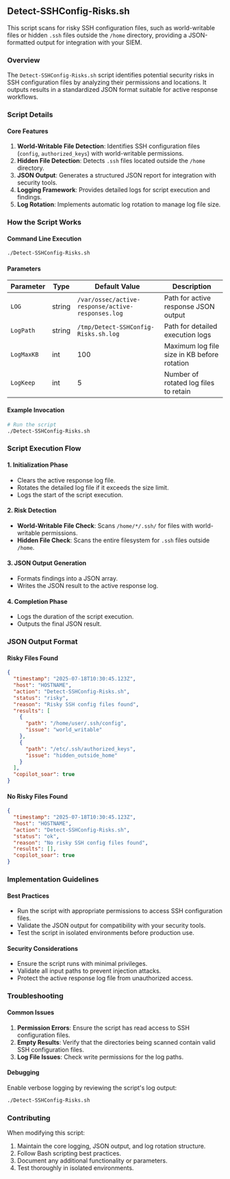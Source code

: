 ## Detect-SSHConfig-Risks.sh

This script scans for risky SSH configuration files, such as world-writable files or hidden `.ssh` files outside the `/home` directory, providing a JSON-formatted output for integration with your SIEM.

### Overview

The `Detect-SSHConfig-Risks.sh` script identifies potential security risks in SSH configuration files by analyzing their permissions and locations. It outputs results in a standardized JSON format suitable for active response workflows.

### Script Details

#### Core Features

1. **World-Writable File Detection**: Identifies SSH configuration files (`config`, `authorized_keys`) with world-writable permissions.
2. **Hidden File Detection**: Detects `.ssh` files located outside the `/home` directory.
3. **JSON Output**: Generates a structured JSON report for integration with security tools.
4. **Logging Framework**: Provides detailed logs for script execution and findings.
5. **Log Rotation**: Implements automatic log rotation to manage log file size.

### How the Script Works

#### Command Line Execution
```bash
./Detect-SSHConfig-Risks.sh
```

#### Parameters

| Parameter | Type | Default Value | Description |
|-----------|------|---------------|-------------|
| `LOG`     | string | `/var/ossec/active-response/active-responses.log` | Path for active response JSON output |
| `LogPath` | string | `/tmp/Detect-SSHConfig-Risks.sh.log` | Path for detailed execution logs |
| `LogMaxKB` | int | 100 | Maximum log file size in KB before rotation |
| `LogKeep` | int | 5 | Number of rotated log files to retain |

#### Example Invocation

```bash
# Run the script
./Detect-SSHConfig-Risks.sh
```

### Script Execution Flow

#### 1. Initialization Phase
- Clears the active response log file.
- Rotates the detailed log file if it exceeds the size limit.
- Logs the start of the script execution.

#### 2. Risk Detection
- **World-Writable File Check**: Scans `/home/*/.ssh/` for files with world-writable permissions.
- **Hidden File Check**: Scans the entire filesystem for `.ssh` files outside `/home`.

#### 3. JSON Output Generation
- Formats findings into a JSON array.
- Writes the JSON result to the active response log.

#### 4. Completion Phase
- Logs the duration of the script execution.
- Outputs the final JSON result.

### JSON Output Format

#### Risky Files Found
```json
{
  "timestamp": "2025-07-18T10:30:45.123Z",
  "host": "HOSTNAME",
  "action": "Detect-SSHConfig-Risks.sh",
  "status": "risky",
  "reason": "Risky SSH config files found",
  "results": [
    {
      "path": "/home/user/.ssh/config",
      "issue": "world_writable"
    },
    {
      "path": "/etc/.ssh/authorized_keys",
      "issue": "hidden_outside_home"
    }
  ],
  "copilot_soar": true
}
```

#### No Risky Files Found
```json
{
  "timestamp": "2025-07-18T10:30:45.123Z",
  "host": "HOSTNAME",
  "action": "Detect-SSHConfig-Risks.sh",
  "status": "ok",
  "reason": "No risky SSH config files found",
  "results": [],
  "copilot_soar": true
}
```

### Implementation Guidelines

#### Best Practices
- Run the script with appropriate permissions to access SSH configuration files.
- Validate the JSON output for compatibility with your security tools.
- Test the script in isolated environments before production use.

#### Security Considerations
- Ensure the script runs with minimal privileges.
- Validate all input paths to prevent injection attacks.
- Protect the active response log file from unauthorized access.

### Troubleshooting

#### Common Issues
1. **Permission Errors**: Ensure the script has read access to SSH configuration files.
2. **Empty Results**: Verify that the directories being scanned contain valid SSH configuration files.
3. **Log File Issues**: Check write permissions for the log paths.

#### Debugging
Enable verbose logging by reviewing the script's log output:
```bash
./Detect-SSHConfig-Risks.sh
```

### Contributing

When modifying this script:
1. Maintain the core logging, JSON output, and log rotation structure.
2. Follow Bash scripting best practices.
3. Document any additional functionality or parameters.
4. Test thoroughly in isolated environments.
